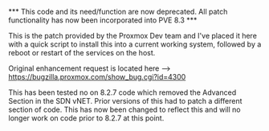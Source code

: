 *** This code and its need/function are now deprecated. All patch functionality has now been incorporated into PVE 8.3 ***

This is the patch provided by the Proxmox Dev team and I've placed it here with a quick script to install this into a current working system, followed by a reboot or restart of the services on the host. 

Original enhancement request is located here --> https://bugzilla.proxmox.com/show_bug.cgi?id=4300


This has been tested no on 8.2.7 code which removed the Advanced Section in the SDN vNET. Prior versions of this had to patch a different section of code. This has now been changed to reflect this and will no longer work on code prior to 8.2.7 at this point. 
